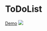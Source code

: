 # ToDoList

[Demo](https://hhg12.github.io/ToDoList/page.html)
![](https://hhg12.github.io/ToDoList/screenshot.jpg)
